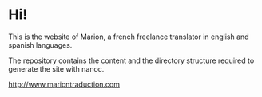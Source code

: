 Hi!
==========

This is the website of Marion, a french freelance translator in english and spanish languages.

The repository contains the content and the directory structure required to generate the site with nanoc.

http://www.mariontraduction.com